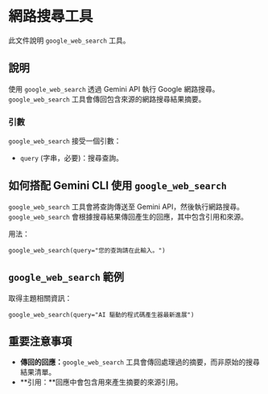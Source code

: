 # 網路搜尋工具

此文件說明 `google_web_search` 工具。

## 說明

使用 `google_web_search` 透過 Gemini API 執行 Google 網路搜尋。`google_web_search` 工具會傳回包含來源的網路搜尋結果摘要。

### 引數

`google_web_search` 接受一個引數：

- `query` (字串，必要)：搜尋查詢。

## 如何搭配 Gemini CLI 使用 `google_web_search`

`google_web_search` 工具會將查詢傳送至 Gemini API，然後執行網路搜尋。`google_web_search` 會根據搜尋結果傳回產生的回應，其中包含引用和來源。

用法：

```
google_web_search(query="您的查詢請在此輸入。")
```

## `google_web_search` 範例

取得主題相關資訊：

```
google_web_search(query="AI 驅動的程式碼產生器最新進展")
```

## 重要注意事項

- **傳回的回應：**`google_web_search` 工具會傳回處理過的摘要，而非原始的搜尋結果清單。
- **引用：**回應中會包含用來產生摘要的來源引用。